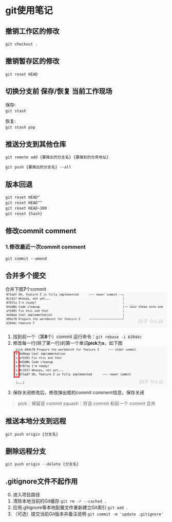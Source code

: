 # git使用笔记

## 撤销工作区的修改

`git checkout .`



## 撤销暂存区的修改

`git reset HEAD`



## 切换分支前 保存/恢复 当前工作现场

保存:  
`git stash`

恢复:  
`git stash pop`



## 推送分支到其他仓库

`git remote add {要推出的分支名} {要推到的仓库地址}`

`git push {要推出的分支名} --all`



## 版本回退

`git reset HEAD^`  
`git reset HEAD^^`  
`git reset HEAD~100`  
`git reset {hash}`  



## 修改commit comment

### 1.修改最近一次commit comment

``git commit --amend``



## 合并多个提交

合并下图**7**个commit
![](../resources/img/mergeCommit1.webp)

1. 找到前一个（第**8**个）commit
   运行命令：``git rebase -i 6394dc``
2. 修改每一行(除了第一行)的第一个单词**pick**为**s**，如下图
   ![](../resources/img/mergeCommit2.png)
3. 保存关闭修改后，修改弹出框的commit comment信息，保存关闭

> pick：保留该 commit
> squash：将该 commit 和前一个 commit 合并



## 推送本地分支到远程

`git push origin {分支名}`



## 删除远程分支

`git push origin --delete {分支名}`



## .gitignore文件不起作用

0. 进入项目路径
1. 清除本地当前的Git缓存
   ``git rm -r --cached .``
2. 应用.gitignore等本地配置文件重新建立Git索引
   ``git add .``
3. （可选）提交当前Git版本并备注说明
   ``git commit -m 'update .gitignore'``